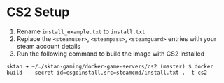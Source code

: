 # CS2 Setup

1. Rename `install_example.txt` to `install.txt`
2. Replace the `<steamuser>`, `<steampass>`, `<steamguard>` entries with your steam account details
3. Run the following command to build the image with CS2 installed

```
sktan ➜ ~/…/sktan-gaming/docker-game-servers/cs2 (master) $ docker build  --secret id=csgoinstall,src=steamcmd/install.txt . -t cs2
```